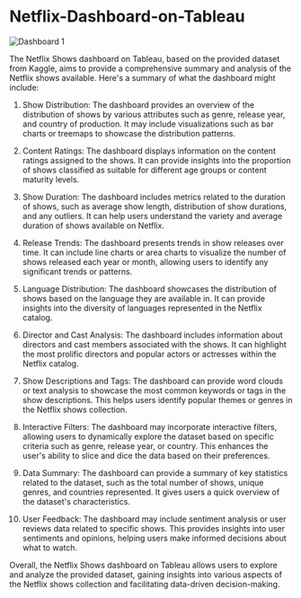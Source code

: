 # Netflix-Dashboard-on-Tableau

![Dashboard 1](https://github.com/YashSDholam/Netflix-Dashboard-on-Tableau/assets/55828491/bdbbdbc2-5766-4d1a-8d64-5f8476d084e8)

The Netflix Shows dashboard on Tableau, based on the provided dataset from Kaggle, aims to provide a comprehensive summary and analysis of the Netflix shows available. Here's a summary of what the dashboard might include:

1. Show Distribution: The dashboard provides an overview of the distribution of shows by various attributes such as genre, release year, and country of production. It may include visualizations such as bar charts or treemaps to showcase the distribution patterns.

2. Content Ratings: The dashboard displays information on the content ratings assigned to the shows. It can provide insights into the proportion of shows classified as suitable for different age groups or content maturity levels.

3. Show Duration: The dashboard includes metrics related to the duration of shows, such as average show length, distribution of show durations, and any outliers. It can help users understand the variety and average duration of shows available on Netflix.

4. Release Trends: The dashboard presents trends in show releases over time. It can include line charts or area charts to visualize the number of shows released each year or month, allowing users to identify any significant trends or patterns.

5. Language Distribution: The dashboard showcases the distribution of shows based on the language they are available in. It can provide insights into the diversity of languages represented in the Netflix catalog.

6. Director and Cast Analysis: The dashboard includes information about directors and cast members associated with the shows. It can highlight the most prolific directors and popular actors or actresses within the Netflix catalog.

7. Show Descriptions and Tags: The dashboard can provide word clouds or text analysis to showcase the most common keywords or tags in the show descriptions. This helps users identify popular themes or genres in the Netflix shows collection.

8. Interactive Filters: The dashboard may incorporate interactive filters, allowing users to dynamically explore the dataset based on specific criteria such as genre, release year, or country. This enhances the user's ability to slice and dice the data based on their preferences.

9. Data Summary: The dashboard can provide a summary of key statistics related to the dataset, such as the total number of shows, unique genres, and countries represented. It gives users a quick overview of the dataset's characteristics.

10. User Feedback: The dashboard may include sentiment analysis or user reviews data related to specific shows. This provides insights into user sentiments and opinions, helping users make informed decisions about what to watch.

Overall, the Netflix Shows dashboard on Tableau allows users to explore and analyze the provided dataset, gaining insights into various aspects of the Netflix shows collection and facilitating data-driven decision-making.
